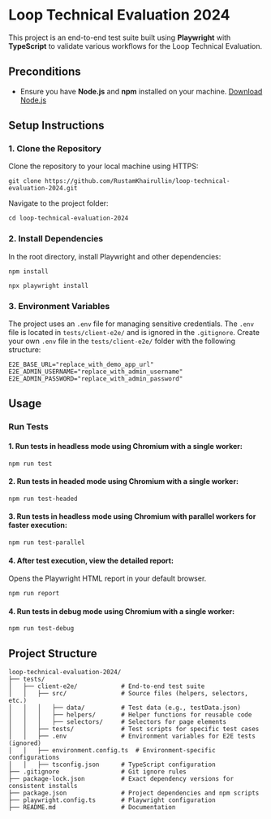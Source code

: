 # Loop Technical Evaluation 2024

This project is an end-to-end test suite built using **Playwright** with **TypeScript** to validate various workflows for the Loop Technical Evaluation.

## **Preconditions**

- Ensure you have **Node.js** and **npm** installed on your machine. [Download Node.js](https://nodejs.org)

## **Setup Instructions**

### **1. Clone the Repository**

Clone the repository to your local machine using HTTPS:

```
git clone https://github.com/RustamKhairullin/loop-technical-evaluation-2024.git
```

Navigate to the project folder:

```
cd loop-technical-evaluation-2024
```

### **2. Install Dependencies**

In the root directory, install Playwright and other dependencies:

```
npm install
```

```
npx playwright install
```

### **3. Environment Variables**

The project uses an `.env` file for managing sensitive credentials. The `.env` file is located in `tests/client-e2e/` and is ignored in the `.gitignore`. Create your own `.env` file in the `tests/client-e2e/` folder with the following structure:

```
E2E_BASE_URL="replace_with_demo_app_url"
E2E_ADMIN_USERNAME="replace_with_admin_username"
E2E_ADMIN_PASSWORD="replace_with_admin_password"
```

## **Usage**

### **Run Tests**

#### **1. Run tests in headless mode using Chromium with a single worker:**

```
npm run test
```

#### **2. Run tests in headed mode using Chromium with a single worker:**

```
npm run test-headed
```

#### **3. Run tests in headless mode using Chromium with parallel workers for faster execution:**

```
npm run test-parallel
```

#### **4. After test execution, view the detailed report:**
Opens the Playwright HTML report in your default browser.
```
npm run report
```

#### **4. Run tests in debug mode using Chromium with a single worker:**

```
npm run test-debug
```

## **Project Structure**
```
loop-technical-evaluation-2024/
├── tests/                    
│   ├── client-e2e/            # End-to-end test suite
│   │   ├── src/               # Source files (helpers, selectors, etc.)
│   │   │   ├── data/          # Test data (e.g., testData.json)
│   │   │   ├── helpers/       # Helper functions for reusable code
│   │   │   ├── selectors/     # Selectors for page elements
│   │   ├── tests/             # Test scripts for specific test cases
│   │   ├── .env               # Environment variables for E2E tests (ignored)
│   │   ├── environment.config.ts  # Environment-specific configurations
│   │   ├── tsconfig.json      # TypeScript configuration
├── .gitignore                 # Git ignore rules
├── package-lock.json          # Exact dependency versions for consistent installs
├── package.json               # Project dependencies and npm scripts
├── playwright.config.ts       # Playwright configuration
├── README.md                  # Documentation
```
